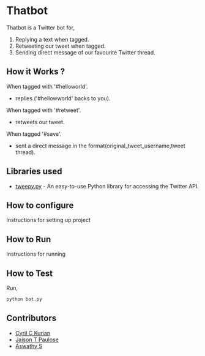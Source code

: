 # Thatbot
Thatbot is a Twitter bot for,
1. Replying a text when tagged. 
2. Retweeting our tweet when tagged.
3. Sending direct message of our favourite Twitter thread.
## How it Works ?
When tagged with '#helloworld'.
* replies ('#hellowworld' backs to you).

When tagged with '#retweet'.
* retweets our tweet.

When tagged '#save'.
* sent a direct message in the format(original_tweet_username,tweet thread).

## Libraries used
- [tweepy.py](https://www.tweepy.org) - An easy-to-use Python library for accessing the Twitter API. 
## How to configure
Instructions for setting up project
## How to Run
Instructions for running
## How to Test 
Run,
```bash
python bot.py
```
## Contributors
- [Cyril C Kurian ](https://github.com/cyrilckurian)
- [Jaison T Paulose](https://github.com/Go4me)
- [Aswathy S ](https://github.com/Aswathys-28)



